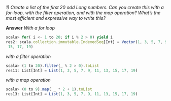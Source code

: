 *1) Create a list of the first 20 odd Long numbers. Can you create this with a for-loop, with the filter operation, and with the map operation? What’s the most efficient and expressive way to write this?*

**Answer**
*With a for loop*
```javascript
scala> for( i <- 1 to 20; if i % 2 > 0) yield i                                 
res2: scala.collection.immutable.IndexedSeq[Int] = Vector(1, 3, 5, 7, 9, 11, 13,
 15, 17, 19)
```
*with a filter operation*
```javascript
scala> (1 to 20).filter(_ % 2 > 0).toList                                       
res11: List[Int] = List(1, 3, 5, 7, 9, 11, 13, 15, 17, 19)                      
```
*with a map operation*
```javascript
scala> (0 to 9).map( _ * 2 + 1).toList                                          
res13: List[Int] = List(1, 3, 5, 7, 9, 11, 13, 15, 17, 19)                      
```
